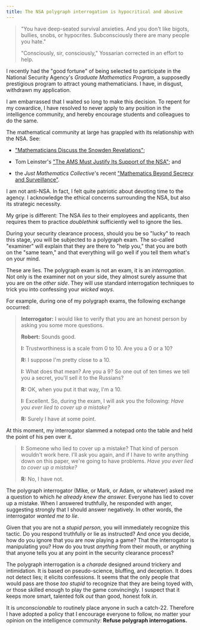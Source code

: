 ```yaml
---
title: The NSA polygraph interrogation is hypocritical and abusive
---
```


> "You have deep-seated survival anxieties. And you don't like bigots, bullies,
> snobs, or hypocrites. Subconsciously there are many people you hate."
>
> "Consciously, sir, consciously," Yossarian corrected in an effort to help. 

I recently had the "good fortune" of being selected to participate in the
National Security Agency's *Graduate Mathematics Program*, a supposedly
prestigious program to attract young mathematicians. I have, in disgust,
withdrawn my application.

I am embarrassed that I waited so long to make this decision. To repent for my
cowardice, I have resolved to never apply to any position in the intelligence
community, and hereby encourage students and colleagues to do the same.

The mathematical community at large has grappled with its relationship with the
NSA. See:

- ["Mathematicians Discuss the Snowden
  Revelations"](https://www.ams.org/notices/201406/rnoti-p623.pdf);

- Tom Leinster's ["The AMS Must Justify Its Support of the NSA"](https://golem.ph.utexas.edu/category/2015/01/the_ams_must_justify_its_suppo.html); and

- the *Just Mathematics Collective*'s recent ["Mathematics Beyond Secrecy and
  Surveillance"](https://www.justmathematicscollective.net/nsa_statement.html).

I am not anti-NSA. In fact, I felt quite patriotic about devoting time to the
agency. I acknowledge the ethical concerns surrounding the NSA, but also its
strategic necessity.

My gripe is different: The NSA *lies* to their employees and applicants, then
requires them to practice *doublethink* sufficiently well to ignore the lies.

During your security clearance process, should you be so "lucky" to reach this
stage, you will be subjected to a polygraph exam. The so-called "examiner" will
explain that they are there to "help you," that you are both on the "same
team," and that everything will go well if you tell them what's on your mind.

These are lies. The polygraph exam is not an exam, it is an *interrogation*.
Not only is the examiner not on your side, they almost surely assume that you
are on the *other side*. They will use standard interrogation techniques to
trick you into confessing your *wicked ways*.

For example, during one of my polygraph exams, the following exchange occurred:

> **Interrogator:** I would like to verify that you are an honest person by asking you
> some more questions.
>
> **Robert:** Sounds good.
>
> **I:** Trustworthiness is a scale from 0 to 10. Are you a 0 or a 10?
>
> **R:** I suppose I'm pretty close to a 10.
>
> **I:** What does that mean? Are you a 9? So one out of ten times we tell you a
> secret, you'll sell it to the Russians?
>
> **R:** OK, when you put it that way, I'm a 10.
>
> **I:** Excellent. So, during the exam, I will ask you the following: *Have you
> ever lied to cover up a mistake?*
>
> **R:** Surely I have at some point.

At this moment, my interrogator slammed a notepad onto the table and held the
point of his pen over it.

> **I:** Someone who lied to cover up a mistake? That kind of person wouldn't
> work here. I'll ask you again, and if I have to write anything down on this
> paper, we're going to have problems. *Have you ever lied to cover up a
> mistake?*
>
> **R:** No, I have not.

The polygraph interrogator (Mike, or Mark, or Adam, or whatever) asked me a
question to which *he already knew the answer.* Everyone has lied to cover up a
mistake. When I answered truthfully, he responded with anger, suggesting
strongly that I should answer negatively. In other words, the interrogator
*wanted me to lie*.

Given that you are not a *stupid person*, you will immediately recognize this
tactic. Do you respond truthfully or lie as instructed? And once you decide,
how do you ignore that you are now playing a game? That the interrogator is
manipulating you? How do you trust *anything* from their mouth, or anything
that anyone tells you at any point in the security clearance process?

The polygraph interrogation is a *charade* designed around trickery and
intimidation. It is based on pseudo-science, bluffing, and deception. It does
not detect lies; it elicits confessions. It seems that the only people that
would pass are those *too stupid* to recognize that they are being toyed with,
or those skilled enough to play the game convincingly. I suspect that it keeps
more smart, talented folk *out* than good, honest folk *in*.

It is *unconscionable* to routinely place anyone in such a catch-22. Therefore
I have adopted a policy that I encourage everyone to follow, no matter your
opinion on the intelligence community: **Refuse polygraph interrogations.**

